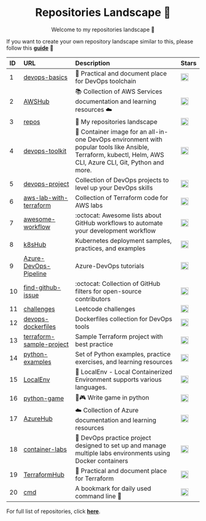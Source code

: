 <h1 align="center">Repositories Landscape 💎</h1>
<p align="center">Welcome to my repositories landscape 👋</p>

If you want to create your own repository landscape similar to this, please follow this [**guide**](./create-repo-landscape.md) 📖


| ID  | URL          | Description                                            | Stars  |
| :-- | :--------------- | :--------------------------------------------- | :------ |
| 1 | <a href="https://github.com/tungbq/devops-basics">devops-basics</a> | 🚀 Practical and document place for DevOps toolchain | <a href="https://github.com/tungbq/devops-basics/stargazers"><img alt="GitHub Repo stars" src="https://img.shields.io/github/stars/tungbq/devops-basics?style=flat" height="20"/></a> |
| 2 | <a href="https://github.com/tungbq/AWSHub">AWSHub</a> | 📚 Collection of AWS Services documentation and learning resources ☁️ | <a href="https://github.com/tungbq/AWSHub/stargazers"><img alt="GitHub Repo stars" src="https://img.shields.io/github/stars/tungbq/AWSHub?style=flat" height="20"/></a> |
| 3 | <a href="https://github.com/tungbq/repos">repos</a> | 🚀 My repositories landscape | <a href="https://github.com/tungbq/repos/stargazers"><img alt="GitHub Repo stars" src="https://img.shields.io/github/stars/tungbq/repos?style=flat" height="20"/></a> |
| 4 | <a href="https://github.com/tungbq/devops-toolkit">devops-toolkit</a> | 🐳 Container image for an all-in-one DevOps environment with popular tools like Ansible, Terraform, kubectl, Helm, AWS CLI, Azure CLI, Git, Python and more. | <a href="https://github.com/tungbq/devops-toolkit/stargazers"><img alt="GitHub Repo stars" src="https://img.shields.io/github/stars/tungbq/devops-toolkit?style=flat" height="20"/></a> |
| 5 | <a href="https://github.com/tungbq/devops-project">devops-project</a> | Collection of DevOps projects to level up your DevOps skills | <a href="https://github.com/tungbq/devops-project/stargazers"><img alt="GitHub Repo stars" src="https://img.shields.io/github/stars/tungbq/devops-project?style=flat" height="20"/></a> |
| 6 | <a href="https://github.com/tungbq/aws-lab-with-terraform">aws-lab-with-terraform</a> | Collection of Terraform code for AWS labs | <a href="https://github.com/tungbq/aws-lab-with-terraform/stargazers"><img alt="GitHub Repo stars" src="https://img.shields.io/github/stars/tungbq/aws-lab-with-terraform?style=flat" height="20"/></a> |
| 7 | <a href="https://github.com/tungbq/awesome-workflow">awesome-workflow</a> | :octocat: Awesome lists about GitHub workflows to automate your development workflow | <a href="https://github.com/tungbq/awesome-workflow/stargazers"><img alt="GitHub Repo stars" src="https://img.shields.io/github/stars/tungbq/awesome-workflow?style=flat" height="20"/></a> |
| 8 | <a href="https://github.com/tungbq/k8sHub">k8sHub</a> | Kubernetes deployment samples, practices, and examples | <a href="https://github.com/tungbq/k8sHub/stargazers"><img alt="GitHub Repo stars" src="https://img.shields.io/github/stars/tungbq/k8sHub?style=flat" height="20"/></a> |
| 9 | <a href="https://github.com/tungbq/Azure-DevOps-Pipeline">Azure-DevOps-Pipeline</a> | Azure-DevOps tutorials | <a href="https://github.com/tungbq/Azure-DevOps-Pipeline/stargazers"><img alt="GitHub Repo stars" src="https://img.shields.io/github/stars/tungbq/Azure-DevOps-Pipeline?style=flat" height="20"/></a> |
| 10 | <a href="https://github.com/tungbq/find-github-issue">find-github-issue</a> | :octocat: Collection of GitHub filters for open-source contributors | <a href="https://github.com/tungbq/find-github-issue/stargazers"><img alt="GitHub Repo stars" src="https://img.shields.io/github/stars/tungbq/find-github-issue?style=flat" height="20"/></a> |
| 11 | <a href="https://github.com/tungbq/challenges">challenges</a> | Leetcode challenges | <a href="https://github.com/tungbq/challenges/stargazers"><img alt="GitHub Repo stars" src="https://img.shields.io/github/stars/tungbq/challenges?style=flat" height="20"/></a> |
| 12 | <a href="https://github.com/tungbq/devops-dockerfiles">devops-dockerfiles</a> | Dockerfiles collection for DevOps tools | <a href="https://github.com/tungbq/devops-dockerfiles/stargazers"><img alt="GitHub Repo stars" src="https://img.shields.io/github/stars/tungbq/devops-dockerfiles?style=flat" height="20"/></a> |
| 13 | <a href="https://github.com/tungbq/terraform-sample-project">terraform-sample-project</a> | Sample Terraform project with best practice | <a href="https://github.com/tungbq/terraform-sample-project/stargazers"><img alt="GitHub Repo stars" src="https://img.shields.io/github/stars/tungbq/terraform-sample-project?style=flat" height="20"/></a> |
| 14 | <a href="https://github.com/tungbq/python-examples">python-examples</a> | Set of Python examples, practice exercises, and learning resources | <a href="https://github.com/tungbq/python-examples/stargazers"><img alt="GitHub Repo stars" src="https://img.shields.io/github/stars/tungbq/python-examples?style=flat" height="20"/></a> |
| 15 | <a href="https://github.com/tungbq/LocalEnv">LocalEnv</a> | 🐳 LocalEnv - Local Containerized Environment supports various languages. | <a href="https://github.com/tungbq/LocalEnv/stargazers"><img alt="GitHub Repo stars" src="https://img.shields.io/github/stars/tungbq/LocalEnv?style=flat" height="20"/></a> |
| 16 | <a href="https://github.com/tungbq/python-game">python-game</a> | 🐍🎮 Write game in python | <a href="https://github.com/tungbq/python-game/stargazers"><img alt="GitHub Repo stars" src="https://img.shields.io/github/stars/tungbq/python-game?style=flat" height="20"/></a> |
| 17 | <a href="https://github.com/TheDevOpsHub/AzureHub">AzureHub</a> | ☁️ Collection of Azure documentation and learning resources | <a href="https://github.com/TheDevOpsHub/AzureHub/stargazers"><img alt="GitHub Repo stars" src="https://img.shields.io/github/stars/TheDevOpsHub/AzureHub?style=flat" height="20"/></a> |
| 18 | <a href="https://github.com/TheDevOpsHub/container-labs">container-labs</a> | 🐳 DevOps practice project designed to set up and manage multiple labs environments using Docker containers | <a href="https://github.com/TheDevOpsHub/container-labs/stargazers"><img alt="GitHub Repo stars" src="https://img.shields.io/github/stars/TheDevOpsHub/container-labs?style=flat" height="20"/></a> |
| 19 | <a href="https://github.com/TheDevOpsHub/TerraformHub">TerraformHub</a> | 🚀 Practical and document place for Terraform | <a href="https://github.com/TheDevOpsHub/TerraformHub/stargazers"><img alt="GitHub Repo stars" src="https://img.shields.io/github/stars/TheDevOpsHub/TerraformHub?style=flat" height="20"/></a> |
| 20 | <a href="https://github.com/tungbq/cmd">cmd</a> | A bookmark for daily used command line :bookmark: | <a href="https://github.com/tungbq/cmd/stargazers"><img alt="GitHub Repo stars" src="https://img.shields.io/github/stars/tungbq/cmd?style=flat" height="20"/></a> |

For full list of repositories, click [**here**](https://github.com/tungbq?tab=repositories&q=&type=&language=&sort=stargazers).
